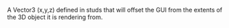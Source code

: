 A Vector3 (x,y,z) defined in studs that will offset the GUI from the extents of the 3D object it is rendering from.